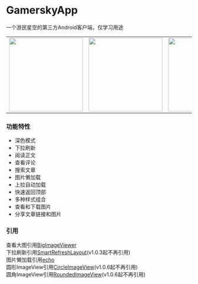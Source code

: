 # GamerskyApp
一个游民星空的第三方Android客户端，仅学习用途<br>
<table>
<tr>
<td><img src="https://user-images.githubusercontent.com/37415536/94636263-35f78380-0307-11eb-862b-6257b2f5aa16.png" width="200"></td>
<td><img src="https://user-images.githubusercontent.com/37415536/94636274-40198200-0307-11eb-9af3-9606216831c7.png" width="200"></td>
<td><img src="https://user-images.githubusercontent.com/37415536/94636269-3b54ce00-0307-11eb-9ba3-73694debe604.png" width="200"></td>
<td><img src="https://user-images.githubusercontent.com/37415536/84290079-d3228680-ab75-11ea-89a6-1d7db72cff04.png" width="200"></td>
<td><img src="https://user-images.githubusercontent.com/37415536/89034716-20e48f80-d36c-11ea-8fe9-61fbd8d80526.png" width="200"></td>
</tr>
</table>

### 功能特性
* 深色模式
* 下拉刷新
* 阅读正文
* 查看评论
* 搜索文章
* 图片懒加载
* 上拉自动加载
* 快速返回顶部
* 多种样式组合
* 查看和下载图片
* 分享文章链接和图片
### 引用
查看大图引用[BigImageViewer](https://github.com/Piasy/BigImageViewer)<br>
下拉刷新引用[SmartRefreshLayout](https://github.com/scwang90/SmartRefreshLayout)(v1.0.3起不再引用)<br>
图片懒加载引用[echo](https://github.com/toddmotto/echo)<br>
圆形ImageView引用[CircleImageView](https://github.com/hdodenhof/CircleImageView)(v1.0.6起不再引用)<br>
圆角ImageView引用[RoundedImageView](https://github.com/vinc3m1/RoundedImageView)(v1.0.6起不再引用)
